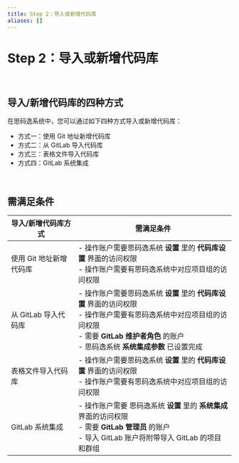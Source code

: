 ```yaml
---
title: Step 2：导入或新增代码库
aliases: []
---
```


# Step 2：导入或新增代码库

<br />

## 导入/新增代码库的四种方式

在思码逸系统中，您可以通过如下四种方式导入或新增代码库：

-   方式一：使用 Git 地址新增代码库
-   方式二：从 GitLab 导入代码库
-   方式三：表格文件导入代码库
-   方式四：GitLab 系统集成

<br />

## 需满足条件

| **导入/新增代码库方式** | **需满足条件**                                                                                                                                                                                                          |
| ----------------------- | ----------------------------------------------------------------------------------------------------------------------------------------------------------------------------------------------------------------------- |
| 使用 Git 地址新增代码库 | - 操作账户需要思码逸系统 **设置** 里的 **代码库设置** 界面的访问权限 <br /> - 操作账户需要有思码逸系统中对应项目组的访问权限                                                                                            |
| 从 GitLab 导入代码库    | - 操作账户需要思码逸系统 **设置** 里的 **代码库设置** 界面的访问权限 <br /> - 操作账户需要有思码逸系统中对应项目组的访问权限 <br /> - 需要 **GitLab 维护者角色** 的账户 <br /> - 思码逸系统 **系统集成参数** 已设置完成 |
| 表格文件导入代码库      | - 操作账户需要思码逸系统 **设置** 里的 **代码库设置** 界面的访问权限 <br /> - 操作账户需要有思码逸系统中对应项目组的访问权限                                                                                            |
| GitLab 系统集成         | - 操作账户需要 思码逸系统 **设置** 里的 **系统集成** 界面的访问权限 <br /> - 需要 **GitLab 管理员** 的账户 <br /> - 导入 GitLab 账户将附带导入 GitLab 的项目和群组                                                      |
